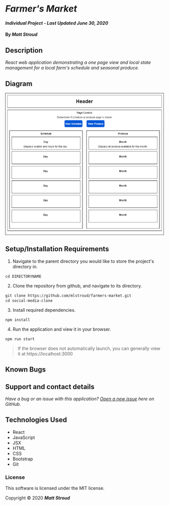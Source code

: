 # _Farmer's Market_

#### _Individual Project - Last Updated June 30, 2020_

#### By _**Matt Stroud**_

## Description

_React web application demonstrating a one page view and local state management for a local farm's schedule and seasonal produce._

## Diagram
![Component Diagram](https://raw.githubusercontent.com/mlstroud/farmers-market/master/FarmersMarket.png)

## Setup/Installation Requirements

1. Navigate to the parent directory you would like to store the project's directory in.
```
cd DIRECTORYNAME
```
2. Clone the repository from github, and navigate to its directory.
```
git clone https://github.com/mlstroud/farmers-market.git
cd social-media-clone
```
3. Install required dependencies.
```
npm install
```
4. Run the application and view it in your browser.
```
npm run start
```
> If the browser does not automatically launch, you can generally view it at https://localhost:3000

## Known Bugs
 
## Support and contact details

_Have a bug or an issue with this application? [Open a new issue](https://github.com/mlstroud/farmers-market/issues) here on GitHub._

## Technologies Used

* React
* JavaScript
* JSX
* HTML
* CSS
* Bootstrap
* Git

### License

This software is licensed under the MIT license.

Copyright © 2020 **_Matt Stroud_**